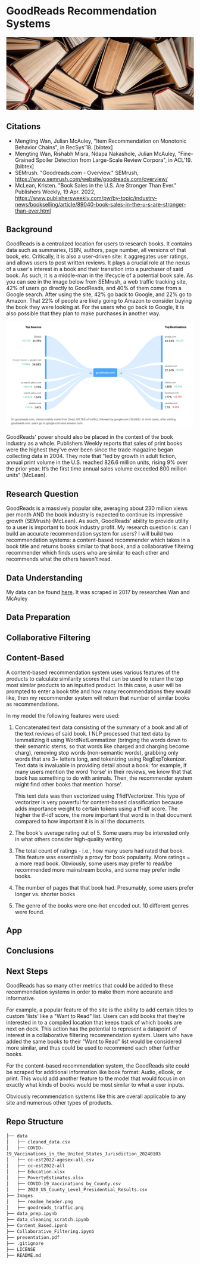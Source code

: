 # GoodReads Recommendation Systems
![ReadMe header](images/readme_header.png)

## Citations
* Mengting Wan, Julian McAuley, "Item Recommendation on Monotonic Behavior Chains", in RecSys'18. [bibtex]
* Mengting Wan, Rishabh Misra, Ndapa Nakashole, Julian McAuley, "Fine-Grained Spoiler Detection from Large-Scale Review Corpora", in ACL'19. [bibtex]
* SEMrush. "Goodreads.com - Overview." SEMrush, https://www.semrush.com/website/goodreads.com/overview/
* McLean, Kristen. "Book Sales in the U.S. Are Stronger Than Ever." Publishers Weekly, 19 Apr. 2022, https://www.publishersweekly.com/pw/by-topic/industry-news/bookselling/article/89040-book-sales-in-the-u-s-are-stronger-than-ever.html

## Background
GoodReads is a centralized location for users to research books. It contains data such as summaries, ISBN, authors, page number, all versions of that book, etc. Critically, it is also a user-driven site: it aggregates user ratings, and allows users to post written reviews. It plays a crucial role at the nexus of a user's interest in a book and their transition into a purchaser of said book. As such, it is a middle-man in the lifecycle of a potential book sale. As you can see in the image below from SEMrush, a web traffic tracking site,  42% of users go directly to GoodReads, and 40% of them come from a Google search. After using the site, 42% go back to Google, and 22% go to Amazon. That 22% of people are likely going to Amazon to consider buying the book they were looking at. For the users who go back to Google, it is also possible that they plan to make purchases in another way. 

![GoodReads Site Traffic](images/goodreads_traffic.png)

GoodReads' power should also be placed in the context of the book industry as a whole. Publishers Weekly reports that sales of print books were the highest they've ever been since the trade magazine began collecting data in 2004. They note that "led by growth in adult fiction, annual print volume in the U.S. reached 826.6 million units, rising 9% over the prior year. It’s the first time annual sales volume exceeded 800 million units" (McLean). 

## Research Question
GoodReads is a massively popular site, averaging about 230 million views per month AND the book industry is expected to continue its impressive growth (SEMrush) (McLean). As such, GoodReads' ability to provide utility to a user is important to book industry profit. My research question is: can I build an accurate recommendation system for users? I will build two recommendation systems: a content-based recommender which takes in a book title and returns books similar to that book, and a collaborative filteirng recommender which finds users who are similar to each other and recommends what the others haven't read.

## Data Understanding
My data can be found [here](https://mengtingwan.github.io/data/goodreads.html). It was scraped in 2017 by researches Wan and McAuley

## Data Preparation

## Collaborative Filtering

## Content-Based
A content-based recommendation system uses various features of the products to calculate similarity scores that can be used to return the top most similar products to an inputted product. In this case, a user will be prompted to enter a book title and how many recommendations they would like, then my recommender system will return that number of similar books as recommendations. 

In my model the following features were used:
1. Concatenated text data consisting of the summary of a book and all of the text reviews of said book. I NLP processed that text data by lemmatizing it using WordNetLemmatizer (bringing the words down to their semantic stems, so that words like charged and charging become charg), removing stop words (non-semantic words), grabbing only words that are 3+ letters long, and tokenizing using RegExpTokenizer. Text data is invaluable in providing detail about a book: for example, if many users mention the word 'horse' in their reviews, we know that that book has something to do with animals. Then, the recommender system might find other books that mention 'horse'.

   This text data was then vectorized using TfidfVectorizer. This type of vectorizer is very powerful for content-based classification because adds importance weight to certain tokens using a tf-idf score. The higher the tf-idf score, the more important that word is in that document compared to how important it is in all the documents.
   
3. The book's average rating out of 5. Some users may be interested only in what others consider high-quality writing. 
4. The total count of ratings - i.e., how many users had rated that book. This feature was essentially a proxy for book popularity. More ratings = a more read book. Obviously, some users may prefer to read/be recommended more mainstream books, and some may prefer indie books.
5. The number of pages that that book had. Presumably, some users prefer longer vs. shorter books
6. The genre of the books were one-hot encoded out. 10 different genres were found. 

## App

## Conclusions


## Next Steps
GoodReads has so many other metrics that could be added to these recommendation systems in order to make them more accurate and informative. 

For example, a popular feature of the site is the ability to add certain titles to custom 'lists' like a "Want to Read" list. Users can add books that they're interested in to a compiled location that keeps track of which books are next on deck. This action has the potential to represent a datapoint of interest in a collaborative filtering recommendation system. Users who have added the same books to their "Want to Read" list would be considered more similar, and thus could be used to recommend each other further books. 

For the content-based recommendation system, the GoodReads site could be scraped for additional information like book format: Audio, eBook, or print. This would add another feature to the model that would focus in on exactly what kinds of books would be most similar to what a user inputs.  

Obviously recommendation systems like this are overall applicable to any site and numerous other types of products. 
  
## Repo Structure
```
├── data
│   ├── cleaned_data.csv
│   ├── COVID-19_Vaccinations_in_the_United_States_Jurisdiction_20240103
│   ├── cc-est2022-agesex-all.csv
│   ├── cc-est2022-all
│   ├── Education.xlsx
│   ├── PovertyEstimates.xlsx
│   ├── COVID-19_Vaccinations_by_County.csv
│   ├── 2020_US_County_Level_Presidential_Results.csv
├── Images
│   ├── readme_header.png
│   ├── goodreads_traffic.png
├── data_prep.ipynb
├── data_cleaning_scratch.ipynb
├── Content_Based.ipynb
├── Collaborative_Filtering.ipynb
├── presentation.pdf
├── .gitignore
├── LICENSE
├── README.md
```

